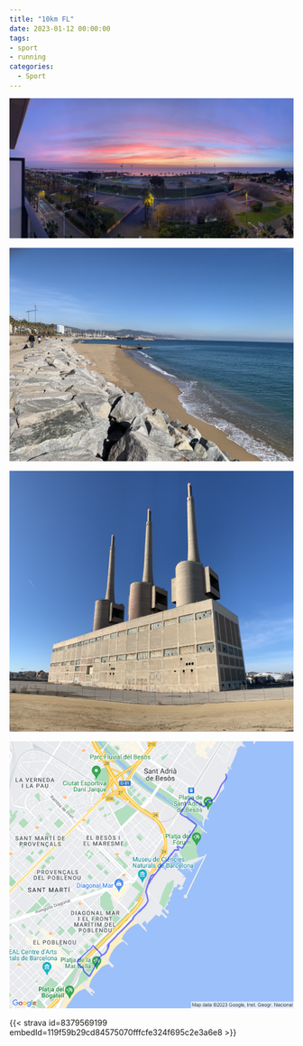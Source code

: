 ```yaml
---
title: "10km FL"
date: 2023-01-12 00:00:00
tags:
- sport
- running
categories:
  - Sport
---
```


![](images/IMG_1157.jpg)

![](images/IMG_1158.jpg)

![](images/IMG_1161.jpg)

![](images/20230112-activity-map.png)

{{< strava id=8379569199 embedId=119f59b29cd84575070fffcfe324f695c2e3a6e8 >}}
